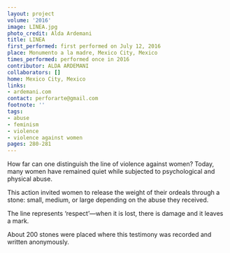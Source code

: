 ```yaml
---
layout: project
volume: '2016'
image: LINEA.jpg
photo_credit: Alda Ardemani
title: LINEA
first_performed: first performed on July 12, 2016
place: Monumento a la madre, Mexico City, Mexico
times_performed: performed once in 2016
contributor: ALDA ARDEMANI
collaborators: []
home: Mexico City, Mexico
links:
- ardemani.com
contact: perforarte@gmail.com
footnote: ''
tags:
- abuse
- feminism
- violence
- violence against women
pages: 280-281
---
```


How far can one distinguish the line of violence against women? Today, many women have remained quiet while subjected to psychological and physical abuse.

This action invited women to release the weight of their ordeals through a stone: small, medium, or large depending on the abuse they received.

The line represents ‘respect’—when it is lost, there is damage and it leaves a mark.

About 200 stones were placed where this testimony was recorded and written anonymously.
